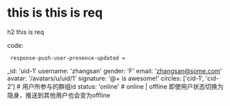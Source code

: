 # this is this is req

h2 this is req

code:

     response-push-user-presence-updated =
  _id: 'uid-1'
  username: 'zhangsan'
  gender: 'F'
  email: 'zhangsan@some.com'
  avatar: '/avatars/u/uid/1'
  signature: '@+ is awesome!'
  circles: ['cid-1', 'cid-2'] # 用户所参与的群组id
  status: 'online' # online | offline 即使用户状态切换为隐身，推送到其他用户也会变为offline


